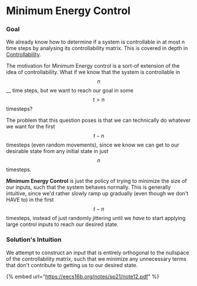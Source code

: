 # Minimum Energy Control

### Goal

We already know how to determine if a system is controllable in at most n time steps by analysing its controllability matrix. This is covered in depth in [Controllability](controllability.md).

The motivation for Minimum Energy control is a sort-of extension of the idea of controllability. What if we know that the system is controllable in $$n$$ __ time steps, but we want to reach our goal in some $$t > n$$timesteps?&#x20;

The problem that this question poses is that we can technically do whatever we want for the first $$t - n$$timesteps (even random movements), since we know we can get to our desirable state from any initial state in just $$n$$timesteps.

**Minimum Energy Control** is just the policy of trying to minimize the size of our inputs, such that the system behaves normally. This is generally intuitive, since we'd rather slowly ramp up gradually (even though we don't HAVE to) in the first $$t-n$$timesteps, instead of just randomly jittering until we _have_ to start applying large control inputs to reach our desired state.

### Solution's Intuition

We attempt to construct an input that is entirely orthogonal to the nullspace of the controllability matrix, such that we minimize any unnecessary terms that don't contribute to getting us to our desired state.&#x20;

{% embed url="https://eecs16b.org/notes/sp21/note12.pdf" %}

